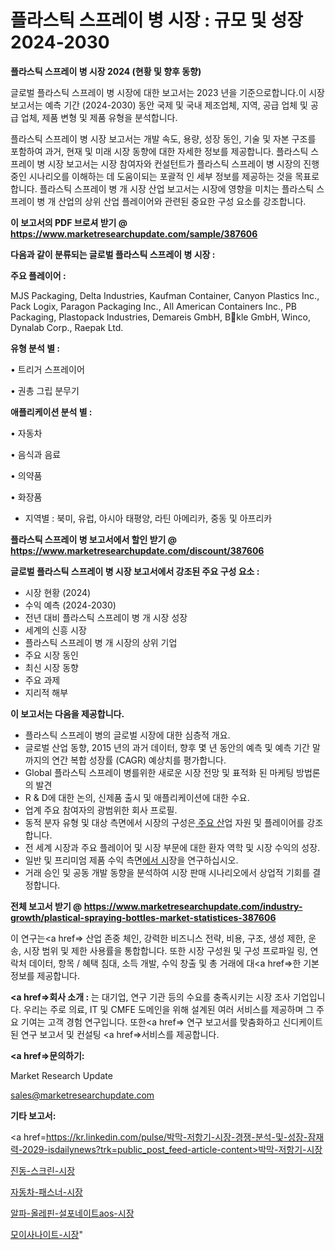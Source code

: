 # 플라스틱 스프레이 병 시장 : 규모 및 성장 2024-2030

<strong>플라스틱 스프레이 병 시장 2024 (현황 및 향후 동향)</strong>

글로벌 플라스틱 스프레이 병 시장에 대한 보고서는 2023 년을 기준으로합니다.이 시장 보고서는 예측 기간 (2024-2030) 동안 국제 및 국내 제조업체, 지역, 공급 업체 및 공급 업체, 제품 변형 및 제품 유형을 분석합니다.

플라스틱 스프레이 병 시장 보고서는 개발 속도, 용량, 성장 동인, 기술 및 자본 구조를 포함하여 과거, 현재 및 미래 시장 동향에 대한 자세한 정보를 제공합니다. 플라스틱 스프레이 병 시장 보고서는 시장 참여자와 컨설턴트가 플라스틱 스프레이 병 시장의 진행중인 시나리오를 이해하는 데 도움이되는 포괄적 인 세부 정보를 제공하는 것을 목표로합니다. 플라스틱 스프레이 병 개 시장 산업 보고서는 시장에 영향을 미치는 플라스틱 스프레이 병 개 산업의 상위 산업 플레이어와 관련된 중요한 구성 요소를 강조합니다.



<strong>이 보고서의 PDF 브로셔 받기 @ <a href=https://www.marketresearchupdate.com/sample/387606>https://www.marketresearchupdate.com/sample/387606</a></strong>



<strong>다음과 같이 분류되는 글로벌 플라스틱 스프레이 병 시장 :</strong>



<strong>주요 플레이어 :</strong>

MJS Packaging, Delta Industries, Kaufman Container, Canyon Plastics Inc., Pack Logix, Paragon Packaging Inc., All American Containers Inc., PB Packaging, Plastopack Industries, Demareis GmbH, Bkle GmbH, Winco, Dynalab Corp., Raepak Ltd.



<strong>유형 분석 별 :</strong>

• 트리거 스프레이어

• 권총 그립 분무기



<strong>애플리케이션 분석 별 :</strong>

• 자동차

• 음식과 음료

• 의약품

• 화장품

<ul>
  <li>지역별 : 북미, 유럽, 아시아 태평양, 라틴 아메리카, 중동 및 아프리카</li>
</ul>


<strong>플라스틱 스프레이 병 보고서에서 할인 받기 @ <a href=https://www.marketresearchupdate.com/discount/387606>https://www.marketresearchupdate.com/discount/387606</a></strong>



<strong>글로벌 플라스틱 스프레이 병 시장 보고서에서 강조된 주요 구성 요소 :</strong>
<ul>
  <li>시장 현황 (2024)</li>
  <li>수익 예측 (2024-2030)</li>
  <li>전년 대비 플라스틱 스프레이 병 개 시장 성장</li>
  <li>세계의 신흥 시장</li>
  <li>플라스틱 스프레이 병 개 시장의 상위 기업</li>
  <li>주요 시장 동인</li>
  <li>최신 시장 동향</li>
  <li>주요 과제</li>
  <li>지리적 해부</li>
</ul>


<strong>이 보고서는 다음을 제공합니다.</strong>
<ul>
  <li>플라스틱 스프레이 병의 글로벌 시장에 대한 심층적 개요.</li>
  <li>글로벌 산업 동향, 2015 년의 과거 데이터, 향후 몇 년 동안의 예측 및 예측 기간 말까지의 연간 복합 성장률 (CAGR) 예상치를 평가합니다.</li>
  <li>Global 플라스틱 스프레이 병를위한 새로운 시장 전망 및 표적화 된 마케팅 방법론의 발견</li>
  <li>R &amp; D에 대한 논의, 신제품 출시 및 애플리케이션에 대한 수요.</li>
  <li>업계 주요 참여자의 광범위한 회사 프로필.</li>
  <li>동적 분자 유형 및 대상 측면에서 시장의 구성은<a href=> 주요 산</a>업 자원 및 플레이어를 강조합니다.</li>
  <li>전 세계 시장과 주요 플레이어 및 시장 부문에 대한 환자 역학 및 시장 수익의 성장.</li>
  <li>일반 및 프리미엄 제품 수익 측면<a href=>에서 시</a>장을 연구하십시오.</li>
  <li>거래 승인 및 공동 개발 동향을 분석하여 시장 판매 시나리오에서 상업적 기회를 결정합니다.</li>
</ul>



<strong>전체 보고서 받기 @ <a href=https://www.marketresearchupdate.com/industry-growth/plastical-spraying-bottles-market-statistices-387606>https://www.marketresearchupdate.com/industry-growth/plastical-spraying-bottles-market-statistices-387606</a></strong>

이 연구는<a href=> 산업 존중</a> 체인, 강력한 비즈니스 전략, 비용, 구조, 생성 제한, 운송, 시장 범위 및 제한 사용률을 통합합니다. 또한 시장 구성원 및 구성 프로파일 링, 연락처 데이터, 항목 / 혜택 침대, 소득 개발, 수익 창출 및 총 거래에 대<a href=>한 기본 </a>정보를 제공합니다.



<strong><a href=>회사 소</a>개 :</strong>
는 대기업, 연구 기관 등의 수요를 충족시키는 시장 조사 기업입니다. 우리는 주로 의료, IT 및 CMFE 도메인을 위해 설계된 여러 서비스를 제공하며 그 주요 기여는 고객 경험 연구입니다. 또한<a href=> 연구 보</a>고서를 맞춤화하고 신디케이트 된 연구 보고서 및 컨설팅 <a href=>서비스</a>를 제공합니다.



<strong><a href=>문의하기:</a></strong>

Market Research Update

sales@marketresearchupdate.com



<strong>기타 보고서:</strong>

<a href=https://kr.linkedin.com/pulse/박막-저항기-시장-경쟁-분석-및-성장-잠재력-2029-isdailynews?trk=public_post_feed-article-content>박막-저항기-시장</a>

<a href=https://www.linkedin.com/pulse/진동-스크린-시장-규모-및-성장-2023-consumer-connection-chronicles-24-/>진동-스크린-시장</a>

<a href=https://www.linkedin.com/pulse/자동차-패스너-시장-현재-및-미래-성장-2029-trendsetters-talk-360-analysis-rjglf/>자동차-패스너-시장</a>

<a href=https://www.linkedin.com/pulse/알파-올레핀-설포네이트aos-시장-규모-및-성장-2023-survey-savvy-insights-360-analysis-jqaif/>알파-올레핀-설포네이트aos-시장</a>

<a href=https://www.linkedin.com/pulse/모이사나이트-시장-규모-및-성장-2023-market-matrix-musings-analysis-f6m1c/>모이사나이트-시장</a>"
